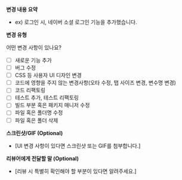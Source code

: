 **변경 내용 요약**

- ex) 로그인 시, 네이버 소셜 로그인 기능을 추가했습니다.

**변경 유형**

어떤 변경 사항이 있나요?

- [ ] 새로운 기능 추가
- [ ] 버그 수정
- [ ] CSS 등 사용자 UI 디자인 변경
- [ ] 코드에 영향을 주지 않는 변경사항(오타 수정, 탭 사이즈 변경, 변수명 변경)
- [ ] 코드 리팩토링
- [ ] 테스트 추가, 테스트 리팩토링
- [ ] 빌드 부분 혹은 패키지 매니저 수정
- [ ] 파일 혹은 폴더명 수정
- [ ] 파일 혹은 폴더 삭제

**스크린샷/GIF (Optional)**

- [UI 변경 사항이 있다면 스크린샷 또는 GIF를 첨부합니다.]

**리뷰어에게 전달할 말 (Optional)**

- [리뷰 시 특별히 확인해야 할 부분이 있다면 알려주세요.]
